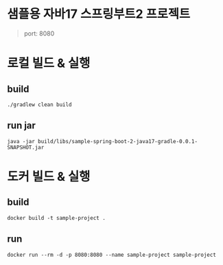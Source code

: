 # 샘플용 자바17 스프링부트2 프로젝트
> port: 8080

# 로컬 빌드 & 실행
## build
```shell
./gradlew clean build
```

## run jar
```shell
java -jar build/libs/sample-spring-boot-2-java17-gradle-0.0.1-SNAPSHOT.jar
```

# 도커 빌드 & 실행
## build
```shell
docker build -t sample-project .
```

## run
```shell
docker run --rm -d -p 8080:8080 --name sample-project sample-project
```
